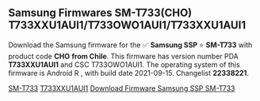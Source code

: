<h2>Samsung Firmwares SM-T733(CHO) T733XXU1AUI1/T733OWO1AUI1/T733XXU1AUI1</h2>
Download the Samsung firmware for the ✅ <strong>Samsung SSP </strong> ⭐ <strong>SM-T733</strong> with product code <strong>CHO</strong> <strong> from Chile</strong>. This firmware has version number PDA <strong>T733XXU1AUI1</strong> and CSC T733OWO1AUI1. The operating system of this firmware is Android R , with build date 2021-09-15. Changelist <strong>22338221</strong>.


[SM-T733](https://samfirm.shop/samsung/model/SM-T733)
[T733XXU1AUI1](https://samfirm.shop/samsung/pda/T733XXU1AUI1)
[Download Firmware Samsung SSP SM-T733](https://samfirm.shop/samsung/firmware/457155)
